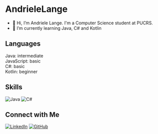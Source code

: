 # AndrieleLange
- 👋 Hi, I’m Andriele Lange. I'm a Computer Science student at PUCRS.
- 🌱 I’m currently learning Java, C# and Kotlin

<!---
[![Top Langs](https://github-readme-stats.vercel.app/api/top-langs/?username=anuraghazra&layout=donut)](https://github.com/anuraghazra/github-readme-stats)




--->

## Languages
Java: intermediate <br />
JavaScript: basic  <br />
C#: basic          <br />
Kotlin: beginner   <br />

## Skills
![Java](https://img.shields.io/badge/Java-000?style=for-the-badge&logo=java)
![C#](https://img.shields.io/badge/C%23-000?style=for-the-badge&logo=c-sharp&logoColor=823085)

## Connect with Me
[![LinkedIn](https://img.shields.io/badge/LinkedInd-000?style=for-the-badge&logo=linkedin&logoColor=0E76A8)](https://www.linkedin.com/in/andriele-barc%C3%A9-lange-83923715a/)
[![GitHub](https://img.shields.io/badge/GitHub-000?style=for-the-badge&logo=Github&logoColor=0E76A8)](https://github.com/AndrieleLange)
